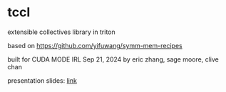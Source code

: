 # tccl
extensible collectives library in triton

based on https://github.com/yifuwang/symm-mem-recipes

built for CUDA MODE IRL Sep 21, 2024 by eric zhang, sage moore, clive chan

presentation slides: [link](presentation.pdf)
